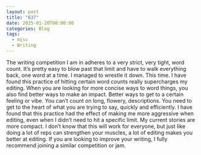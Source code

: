 ```yaml
---
layout: post
title: "637"
date: 2025-01-20T00:00:00
categories: Blog
tags:
  - misc
  - Writing
---
```

The writing competition I am in adheres to a very strict, very tight, word count. It’s pretty easy to blow past that limit and have to walk everything back, one word at a time.
I managed to wrestle it down. This time. 
I have found this practice of hitting certain word counts really supercharges my editing. When you are looking for more concise ways to word things, you also find better ways to make an impact. Better ways to get to a certain feeling or vibe. You can’t count on long, flowery, descriptions. You need to get to the heart of what you are trying to say, quickly and efficiently.
I have found that this practice had the effect of making me more aggressive when editing, even when I didn’t need to hit a specific limit. My current stories are more compact. 
I don’t know that this will work for everyone, but just like doing a lot of reps can strengthen your muscles, a lot of editing makes you better at editing.
If you are looking to improve your writing, I fully recommend joining a similar competition or jam.
